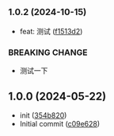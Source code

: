 ## <small>1.0.2 (2024-10-15)</small>

* feat: 测试 ([f1513d2](https://github.com/lhvision/helpers/commit/f1513d2))


### BREAKING CHANGE

* 测试一下


## 1.0.0 (2024-05-22)

* init ([354b820](https://github.com/lhvision/helpers/commit/354b820))
* Initial commit ([c09e628](https://github.com/lhvision/helpers/commit/c09e628))



